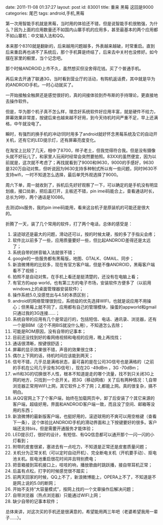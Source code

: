 date: 2011-11-08 01:37:27
layout: post
id: 83001
title: 重来 黑莓 这回是9000
categories: 尾巴
tags: android,手机,黑莓

第一次用智能手机就是黑莓，当时用的体验还不错，但是说智能手机很勉强，为什么？因为上面的应用数量还不如国内山寨手机的应用多，甚至最基本的两个应用都不如山寨机：中文输入法和QQ。

本来那个8310就是翻新的，后来越用问题越多，外表越来越破，时常重启。直到后来重启再也进不了系统后，那个手机算是终结了，后来去中关村也没修好。如今摆在家里的橱里，当个记念吧。

那个时候ANDROID上市不久，虽然想买但没舍得花钱。买了个普通手机。

再后来去开通了联通3G，当时看到营业厅的活动，有购机返话费，其中就是华为的ANDROID手机，一时心动就买了。

一开始接触全触屏还是感觉很好的，真的间接体验到乔布斯的手持理论，更直接地去操作软件。

但是，华为那个机子真不怎么样，理念好系统软件好应用丰富，就是硬件不给力，屏幕效果非常差，按键后来也越来越不好用，到今天待机时间严重不足，早上还满格，中午就没电了。

瞬时，有强烈的换手机的冲动!同时用多了android就好怀念黑莓系统及它的自动开关机，还有它的LED提示灯，还有屏幕亮度变化。

在淘宝上比较了几天，相中了8700，样子老土，但我觉得符合我。但是没有摄像头就不好玩儿了，和家里人玩闹时经常会突然要拍照。83XX的虽然便宜，因为以前就是，这次就不考虑了；再找就看到了9000和9630，9000的手感好，9630是320万自动对焦，但听说因为9630支持多种制式所以有一些问题，同时9630不支持wifi，一时不知道怎么选择，最后单凭外观选择了9000。

周六下单，周一就收到了，拆机后先好好观察了一下，可以确定的是手机没有明显划痕，接口处新，把后盖打开，主板还不错，pin imei码能合上，查看通话时长，总长为9秒，两个通话是10086。

去测试bis服务，我的pin imei码能用，看来这台机子是原装机的可能还是很大的。

折腾了一天，装了几个常用的软件，打了两个电话，总体的感受是：

1. 滚迹球还是最大的问题，滑动还可以，按的时候太硬，按的多了手指尖会疼；
2. 软件比以前多了一些，应用质量要好一些，但比起ANDROID差得还是太远了；
3. 系统自带的拼音输入法就很不错；
4. google的一些服务都有黑莓版，地图、GTALK、GMAIL、同步；
5. 新浪微博用的比较多，现在有官方客户端，但是不像ANDROID，黑莓客户端看不了视频；
6. 拍照不是自动对焦，在手机上看还是挺清楚的，还没有在电脑上看；
7. 有官方的app world，也有第三方的电子市场，安装软件方便多了（以前用windows上的桌面管理器安装软件）；
8. 操作系统5.0,没感觉出与4.5的本质区别；
9. android的网络管理很到位，系统级的优先选择WIFI，也就是说应用不用操心；但黑莓上就不同了，应用都有自己的管理模块，操蛋的appworld和gmail只通过我的3G连接……；
10. 系统自带的应用有几个是常运行的，包括短信、电话、通讯录、浏览器，还有一个是BBM（这个不用BIS就没什么用），不知道怎么去除；
11. 可能是ROM原因，没有自带的记事本；
12. 目前还没找到好的看网络视频和电视的应用，晚上再找找；
13. 通话很清晰，按键很舒适；
14. 屏幕的显示效果很不错，声音的效果很立体；
15. 偶尔上下网的话，待机时间应该能到两天；
16. 信号不错，几乎总是满格状态，最可喜的是在公司3G信号也是满格的（之前的手机在公司几乎没有3G信号），现在2G -49dBm ，3G -70dBm；
17. wifi和3G的切换很不人性，根本不知道是走的哪个流量，找不到只关闭3G上网的地方，只找到一个总开关。把3G（移动网络）关了后有两种情况：1,自带浏览器正常用WIFI上网，其它软件上不了网；2,都能上网。真的很复杂，搞不明白。
18. 从QQ官网上下了个客户端，始终在加载网页中，卸了后安装了个其它来源的客户端，超级好用，界面和ANDROID客户端一致，而且没了空间、邮箱等没用的东西；
19. 新浪微博的最新版客户端，也挺好用的，滚迹球用的不爽可以用空格键（查看下一条），这个体验比ANDROID手机的滑动界面和上下按键要好的很多。客户端还支持bis，但是需要开通服务才能体验；
20. LED提示灯，很好的设计，有短信、有QQ信息都可以通开那个一闪一闪的小灯看到；
21. 附带的皮套很紧，塞进去有一点吃力，不知道是正常还是皮套质量问题；
22. 关机分为正常关机（可以定时自动开机）、完全断电关机（开机要手动）、抠电池关机。抠电池重启很花时间并且特别费电；
23. 把音箱接到耳机接口上，吱吱的响，播放歌曲时跳跃播，接自带耳机正常；
24. 后盖有点松，打字的时候感觉很不踏实；
25. 前两天回家的时候，QQ上不了，新浪微博能上，OPERA上不了，不知道是不是网上说的5.0的断网；
26. 开始不支持“大容量模式”，按网上找的一个文章操作后解决问题；
27. 自带浏览器（热点浏览器）只能通过WIFI上网；
28. 缺少自带的记事本软件；

总体来讲，对这次买的手机还是很满意的，希望能用两三年吧（老婆希望我用一辈子……）。
